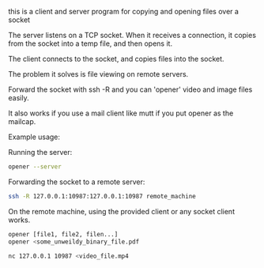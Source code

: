 this is a client and server program for copying and opening files over a socket

The server listens on a TCP socket.
When it receives a connection, it copies from the socket into a temp file,
and then opens it.

The client connects to the socket, and copies files into the socket.


The problem it solves is file viewing on remote servers.

Forward the socket with ssh -R and you can 'opener' video and image files easily. 

It also works if you use a mail client like mutt if you put opener as the mailcap.


Example usage:

Running the server:
```bash
opener --server
```

Forwarding the socket to a remote server:
```bash
ssh -R 127.0.0.1:10987:127.0.0.1:10987 remote_machine
```

On the remote machine, using the provided client or any socket client works.
```bash
opener [file1, file2, filen...]
opener <some_unweildy_binary_file.pdf

nc 127.0.0.1 10987 <video_file.mp4
```

